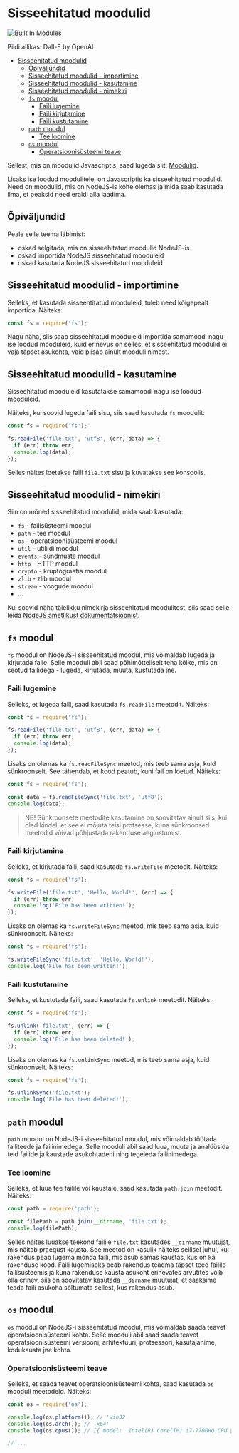 # Sisseehitatud moodulid

![Built In Modules](Built-In-Modules.webp)

Pildi allikas: Dall-E by OpenAI

- [Sisseehitatud moodulid](#sisseehitatud-moodulid)
  - [Õpiväljundid](#õpiväljundid)
  - [Sisseehitatud moodulid - importimine](#sisseehitatud-moodulid---importimine)
  - [Sisseehitatud moodulid - kasutamine](#sisseehitatud-moodulid---kasutamine)
  - [Sisseehitatud moodulid - nimekiri](#sisseehitatud-moodulid---nimekiri)
  - [`fs` moodul](#fs-moodul)
    - [Faili lugemine](#faili-lugemine)
    - [Faili kirjutamine](#faili-kirjutamine)
    - [Faili kustutamine](#faili-kustutamine)
  - [`path` moodul](#path-moodul)
    - [Tee loomine](#tee-loomine)
  - [`os` moodul](#os-moodul)
    - [Operatsioonisüsteemi teave](#operatsioonisüsteemi-teave)

Sellest, mis on moodulid Javascriptis, saad lugeda siit: [Moodulid](../Modules/README.md).

Lisaks ise loodud moodulitele, on Javascriptis ka sisseehitatud moodulid. Need on moodulid, mis on NodeJS-is kohe olemas ja mida saab kasutada ilma, et peaksid need eraldi alla laadima.

## Õpiväljundid

Peale selle teema läbimist:

- oskad selgitada, mis on sisseehitatud moodulid NodeJS-is
- oskad importida NodeJS sisseehitatud mooduleid
- oskad kasutada NodeJS sisseehitatud mooduleid

## Sisseehitatud moodulid - importimine

Selleks, et kasutada sisseehtitatud mooduleid, tuleb need kõigepealt importida.
Näiteks:

```javascript
const fs = require('fs');
```

Nagu näha, siis saab sisseehitatud mooduleid importida samamoodi nagu ise loodud mooduleid, kuid erinevus on selles, et sisseehitatud moodulid ei vaja täpset asukohta, vaid piisab ainult mooduli nimest.

## Sisseehitatud moodulid - kasutamine

Sisseehitatud mooduleid kasutatakse samamoodi nagu ise loodud mooduleid.

Näiteks, kui soovid lugeda faili sisu, siis saad kasutada `fs` moodulit:

```javascript
const fs = require('fs');

fs.readFile('file.txt', 'utf8', (err, data) => {
  if (err) throw err;
  console.log(data);
});
```

Selles näites loetakse faili `file.txt` sisu ja kuvatakse see konsoolis.

## Sisseehitatud moodulid - nimekiri

Siin on mõned sisseehitatud moodulid, mida saab kasutada:

- `fs` - failisüsteemi moodul
- `path` - tee moodul
- `os` - operatsioonisüsteemi moodul
- `util` - utiliidi moodul
- `events` - sündmuste moodul
- `http` - HTTP moodul
- `crypto` - krüptograafia moodul
- `zlib` - zlib moodul
- `stream` - voogude moodul
- ...

Kui soovid näha täielikku nimekirja sisseehitatud moodulitest, siis saad selle leida [NodeJS ametlikust dokumentatsioonist](https://nodejs.org/dist/latest-v19.x/docs/api/).

## `fs` moodul

`fs` moodul on NodeJS-i sisseehitatud moodul, mis võimaldab lugeda ja kirjutada faile. Selle mooduli abil saad põhimõtteliselt teha kõike, mis on seotud failidega - lugeda, kirjutada, muuta, kustutada jne.

### Faili lugemine

Selleks, et lugeda faili, saad kasutada `fs.readFile` meetodit. Näiteks:

```javascript
const fs = require('fs');

fs.readFile('file.txt', 'utf8', (err, data) => {
  if (err) throw err;
  console.log(data);
});
```

Lisaks on olemas ka `fs.readFileSync` meetod, mis teeb sama asja, kuid sünkroonselt. See tähendab, et kood peatub, kuni fail on loetud. Näiteks:

```javascript
const fs = require('fs');

const data = fs.readFileSync('file.txt', 'utf8');
console.log(data);
```

> NB! Sünkroonsete meetodite kasutamine on soovitatav ainult siis, kui oled kindel, et see ei mõjuta teisi protsesse, kuna sünkroonsed meetodid võivad põhjustada rakenduse aeglustumist.

### Faili kirjutamine

Selleks, et kirjutada faili, saad kasutada `fs.writeFile` meetodit. Näiteks:

```javascript
const fs = require('fs');

fs.writeFile('file.txt', 'Hello, World!', (err) => {
  if (err) throw err;
  console.log('File has been written!');
});
```

Lisaks on olemas ka `fs.writeFileSync` meetod, mis teeb sama asja, kuid sünkroonselt. Näiteks:

```javascript
const fs = require('fs');

fs.writeFileSync('file.txt', 'Hello, World!');
console.log('File has been written!');
```

### Faili kustutamine

Selleks, et kustutada faili, saad kasutada `fs.unlink` meetodit. Näiteks:

```javascript
const fs = require('fs');

fs.unlink('file.txt', (err) => {
  if (err) throw err;
  console.log('File has been deleted!');
});
```

Lisaks on olemas ka `fs.unlinkSync` meetod, mis teeb sama asja, kuid sünkroonselt. Näiteks:

```javascript
const fs = require('fs');

fs.unlinkSync('file.txt');
console.log('File has been deleted!');
```

## `path` moodul

`path` moodul on NodeJS-i sisseehitatud moodul, mis võimaldab töötada failiteede ja failinimedega. Selle mooduli abil saad luua, muuta ja analüüsida teid failide ja kaustade asukohtadeni ning tegeleda failinimedega.

### Tee loomine

Selleks, et luua tee failile või kaustale, saad kasutada `path.join` meetodit. Näiteks:

```javascript
const path = require('path');

const filePath = path.join(__dirname, 'file.txt');
console.log(filePath);
```

Selles näites luuakse teekond failile `file.txt` kasutades `__dirname` muutujat, mis näitab praegust kausta. See meetod on kasulik näiteks sellisel juhul, kui rakendus peab lugema mõnda faili, mis asub samas kaustas, kus on ka rakenduse kood. Faili lugemiseks peab rakendus teadma täpset teed failile failisüsteemis ja kuna rakenduse kausta asukoht erinevates arvutites võib olla erinev, siis on soovitatav kasutada `__dirname` muutujat, et saaksime teada faili asukoha sõltumata sellest, kus rakendus asub.

## `os` moodul

`os` moodul on NodeJS-i sisseehitatud moodul, mis võimaldab saada teavet operatsioonisüsteemi kohta. Selle mooduli abil saad saada teavet operatsioonisüsteemi versiooni, arhitektuuri, protsessori, kasutajanime, kodukausta jne kohta.

### Operatsioonisüsteemi teave

Selleks, et saada teavet operatsioonisüsteemi kohta, saad kasutada `os` mooduli meetodeid. Näiteks:

```javascript
const os = require('os');

console.log(os.platform()); // 'win32'
console.log(os.arch()); // 'x64'
console.log(os.cpus()); // [{ model: 'Intel(R) Core(TM) i7-7700HQ CPU @ 2.80GHz', speed: 2808, times: { user: 0, nice: 0, sys: 0, idle: 0, irq: 0 } }]

// ...
```
